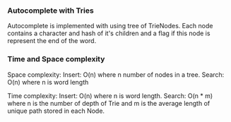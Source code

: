 
### Autocomplete with Tries

Autocomplete is implemented with using tree of TrieNodes. Each node contains a character 
and hash of it's children and a flag if this node is represent the end of the word.

### Time and Space complexity

Space complexity: 
    Insert: O(n) where n number of nodes in a tree.
    Search: O(n) where n is word length
    
Time complexity: 
    Insert: O(n) where n is word length.
    Search: O(n * m) where n is the number of depth of Trie and m is the average length of unique path stored in each Node.